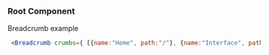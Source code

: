 ### Root Component

Breadcrumb example

```jsx
 <Breadcrumb crumbs={ [{name:"Home", path:"/"}, {name:"Interface", path:"/interface"}, , {name:"Button", path:"/button"}] }/>
```